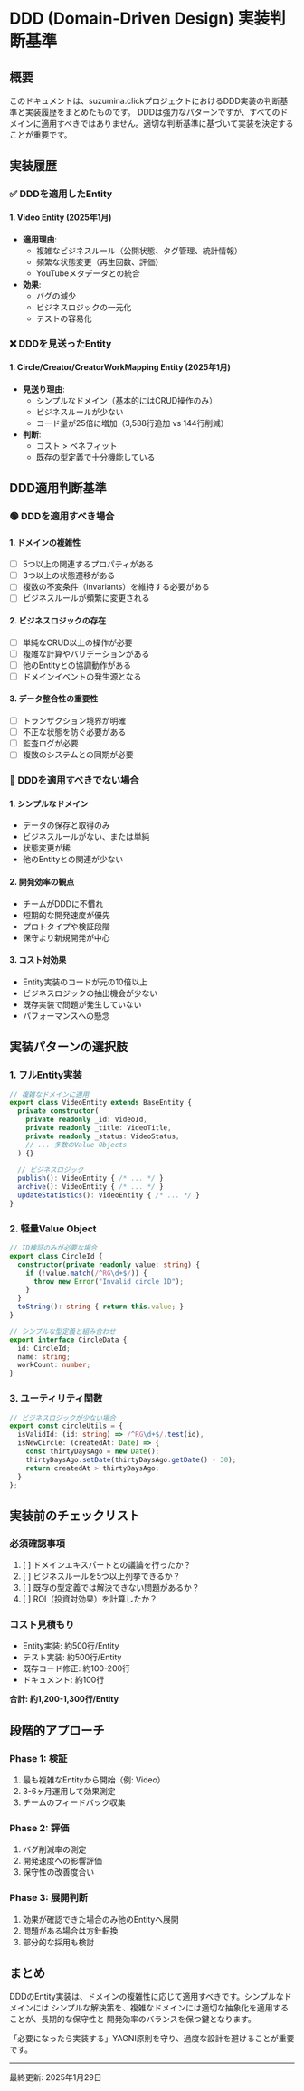 # DDD (Domain-Driven Design) 実装判断基準

## 概要

このドキュメントは、suzumina.clickプロジェクトにおけるDDD実装の判断基準と実装履歴をまとめたものです。
DDDは強力なパターンですが、すべてのドメインに適用すべきではありません。適切な判断基準に基づいて実装を決定することが重要です。

## 実装履歴

### ✅ DDDを適用したEntity

#### 1. Video Entity (2025年1月)
- **適用理由**:
  - 複雑なビジネスルール（公開状態、タグ管理、統計情報）
  - 頻繁な状態変更（再生回数、評価）
  - YouTubeメタデータとの統合
- **効果**: 
  - バグの減少
  - ビジネスロジックの一元化
  - テストの容易化

### ❌ DDDを見送ったEntity

#### 1. Circle/Creator/CreatorWorkMapping Entity (2025年1月)
- **見送り理由**:
  - シンプルなドメイン（基本的にはCRUD操作のみ）
  - ビジネスルールが少ない
  - コード量が25倍に増加（3,588行追加 vs 144行削減）
- **判断**: 
  - コスト > ベネフィット
  - 既存の型定義で十分機能している

## DDD適用判断基準

### 🟢 DDDを適用すべき場合

#### 1. ドメインの複雑性
- [ ] 5つ以上の関連するプロパティがある
- [ ] 3つ以上の状態遷移がある
- [ ] 複数の不変条件（invariants）を維持する必要がある
- [ ] ビジネスルールが頻繁に変更される

#### 2. ビジネスロジックの存在
- [ ] 単純なCRUD以上の操作が必要
- [ ] 複雑な計算やバリデーションがある
- [ ] 他のEntityとの協調動作がある
- [ ] ドメインイベントの発生源となる

#### 3. データ整合性の重要性
- [ ] トランザクション境界が明確
- [ ] 不正な状態を防ぐ必要がある
- [ ] 監査ログが必要
- [ ] 複数のシステムとの同期が必要

### 🔴 DDDを適用すべきでない場合

#### 1. シンプルなドメイン
- データの保存と取得のみ
- ビジネスルールがない、または単純
- 状態変更が稀
- 他のEntityとの関連が少ない

#### 2. 開発効率の観点
- チームがDDDに不慣れ
- 短期的な開発速度が優先
- プロトタイプや検証段階
- 保守より新規開発が中心

#### 3. コスト対効果
- Entity実装のコードが元の10倍以上
- ビジネスロジックの抽出機会が少ない
- 既存実装で問題が発生していない
- パフォーマンスへの懸念

## 実装パターンの選択肢

### 1. フルEntity実装
```typescript
// 複雑なドメインに適用
export class VideoEntity extends BaseEntity {
  private constructor(
    private readonly _id: VideoId,
    private readonly _title: VideoTitle,
    private readonly _status: VideoStatus,
    // ... 多数のValue Objects
  ) {}
  
  // ビジネスロジック
  publish(): VideoEntity { /* ... */ }
  archive(): VideoEntity { /* ... */ }
  updateStatistics(): VideoEntity { /* ... */ }
}
```

### 2. 軽量Value Object
```typescript
// ID検証のみが必要な場合
export class CircleId {
  constructor(private readonly value: string) {
    if (!value.match(/^RG\d+$/)) {
      throw new Error("Invalid circle ID");
    }
  }
  toString(): string { return this.value; }
}

// シンプルな型定義と組み合わせ
export interface CircleData {
  id: CircleId;
  name: string;
  workCount: number;
}
```

### 3. ユーティリティ関数
```typescript
// ビジネスロジックが少ない場合
export const circleUtils = {
  isValidId: (id: string) => /^RG\d+$/.test(id),
  isNewCircle: (createdAt: Date) => {
    const thirtyDaysAgo = new Date();
    thirtyDaysAgo.setDate(thirtyDaysAgo.getDate() - 30);
    return createdAt > thirtyDaysAgo;
  }
};
```

## 実装前のチェックリスト

### 必須確認事項
1. [ ] ドメインエキスパートとの議論を行ったか？
2. [ ] ビジネスルールを5つ以上列挙できるか？
3. [ ] 既存の型定義では解決できない問題があるか？
4. [ ] ROI（投資対効果）を計算したか？

### コスト見積もり
- Entity実装: 約500行/Entity
- テスト実装: 約500行/Entity
- 既存コード修正: 約100-200行
- ドキュメント: 約100行

**合計: 約1,200-1,300行/Entity**

## 段階的アプローチ

### Phase 1: 検証
1. 最も複雑なEntityから開始（例: Video）
2. 3-6ヶ月運用して効果測定
3. チームのフィードバック収集

### Phase 2: 評価
1. バグ削減率の測定
2. 開発速度への影響評価
3. 保守性の改善度合い

### Phase 3: 展開判断
1. 効果が確認できた場合のみ他のEntityへ展開
2. 問題がある場合は方針転換
3. 部分的な採用も検討

## まとめ

DDDのEntity実装は、ドメインの複雑性に応じて適用すべきです。シンプルなドメインには
シンプルな解決策を、複雑なドメインには適切な抽象化を適用することが、長期的な保守性と
開発効率のバランスを保つ鍵となります。

「必要になったら実装する」YAGNI原則を守り、過度な設計を避けることが重要です。

---

最終更新: 2025年1月29日